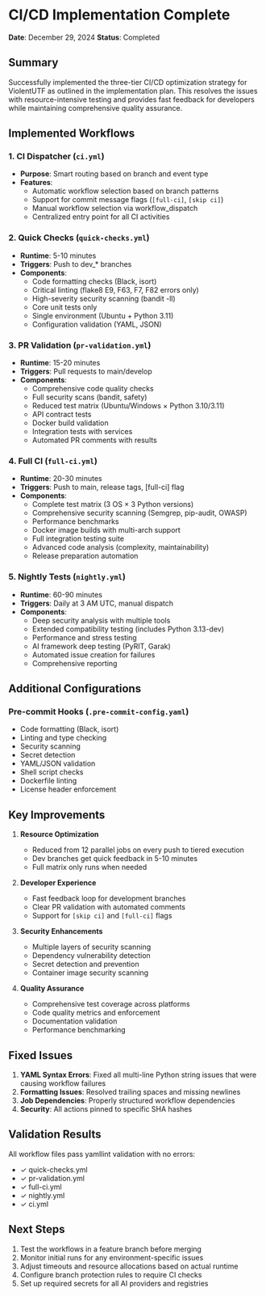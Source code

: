 # CI/CD Implementation Complete

**Date**: December 29, 2024
**Status**: Completed

## Summary

Successfully implemented the three-tier CI/CD optimization strategy for ViolentUTF as outlined in the implementation plan. This resolves the issues with resource-intensive testing and provides fast feedback for developers while maintaining comprehensive quality assurance.

## Implemented Workflows

### 1. CI Dispatcher (`ci.yml`)
- **Purpose**: Smart routing based on branch and event type
- **Features**:
  - Automatic workflow selection based on branch patterns
  - Support for commit message flags (`[full-ci]`, `[skip ci]`)
  - Manual workflow selection via workflow_dispatch
  - Centralized entry point for all CI activities

### 2. Quick Checks (`quick-checks.yml`)
- **Runtime**: 5-10 minutes
- **Triggers**: Push to dev_* branches
- **Components**:
  - Code formatting checks (Black, isort)
  - Critical linting (flake8 E9, F63, F7, F82 errors only)
  - High-severity security scanning (bandit -ll)
  - Core unit tests only
  - Single environment (Ubuntu + Python 3.11)
  - Configuration validation (YAML, JSON)

### 3. PR Validation (`pr-validation.yml`)
- **Runtime**: 15-20 minutes
- **Triggers**: Pull requests to main/develop
- **Components**:
  - Comprehensive code quality checks
  - Full security scans (bandit, safety)
  - Reduced test matrix (Ubuntu/Windows × Python 3.10/3.11)
  - API contract tests
  - Docker build validation
  - Integration tests with services
  - Automated PR comments with results

### 4. Full CI (`full-ci.yml`)
- **Runtime**: 20-30 minutes
- **Triggers**: Push to main, release tags, [full-ci] flag
- **Components**:
  - Complete test matrix (3 OS × 3 Python versions)
  - Comprehensive security scanning (Semgrep, pip-audit, OWASP)
  - Performance benchmarks
  - Docker image builds with multi-arch support
  - Full integration testing suite
  - Advanced code analysis (complexity, maintainability)
  - Release preparation automation

### 5. Nightly Tests (`nightly.yml`)
- **Runtime**: 60-90 minutes
- **Triggers**: Daily at 3 AM UTC, manual dispatch
- **Components**:
  - Deep security analysis with multiple tools
  - Extended compatibility testing (includes Python 3.13-dev)
  - Performance and stress testing
  - AI framework deep testing (PyRIT, Garak)
  - Automated issue creation for failures
  - Comprehensive reporting

## Additional Configurations

### Pre-commit Hooks (`.pre-commit-config.yaml`)
- Code formatting (Black, isort)
- Linting and type checking
- Security scanning
- Secret detection
- YAML/JSON validation
- Shell script checks
- Dockerfile linting
- License header enforcement

## Key Improvements

1. **Resource Optimization**
   - Reduced from 12 parallel jobs on every push to tiered execution
   - Dev branches get quick feedback in 5-10 minutes
   - Full matrix only runs when needed

2. **Developer Experience**
   - Fast feedback loop for development branches
   - Clear PR validation with automated comments
   - Support for `[skip ci]` and `[full-ci]` flags

3. **Security Enhancements**
   - Multiple layers of security scanning
   - Dependency vulnerability detection
   - Secret detection and prevention
   - Container image security scanning

4. **Quality Assurance**
   - Comprehensive test coverage across platforms
   - Code quality metrics and enforcement
   - Documentation validation
   - Performance benchmarking

## Fixed Issues

1. **YAML Syntax Errors**: Fixed all multi-line Python string issues that were causing workflow failures
2. **Formatting Issues**: Resolved trailing spaces and missing newlines
3. **Job Dependencies**: Properly structured workflow dependencies
4. **Security**: All actions pinned to specific SHA hashes

## Validation Results

All workflow files pass yamllint validation with no errors:
- ✓ quick-checks.yml
- ✓ pr-validation.yml  
- ✓ full-ci.yml
- ✓ nightly.yml
- ✓ ci.yml

## Next Steps

1. Test the workflows in a feature branch before merging
2. Monitor initial runs for any environment-specific issues
3. Adjust timeouts and resource allocations based on actual runtime
4. Configure branch protection rules to require CI checks
5. Set up required secrets for all AI providers and registries
